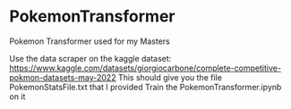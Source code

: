 # PokemonTransformer
Pokemon Transformer used for my Masters

Use the data scraper on the kaggle dataset: https://www.kaggle.com/datasets/giorgiocarbone/complete-competitive-pokmon-datasets-may-2022
This should give you the file PokemonStatsFile.txt that I provided
Train the PokemonTransformer.ipynb on it
